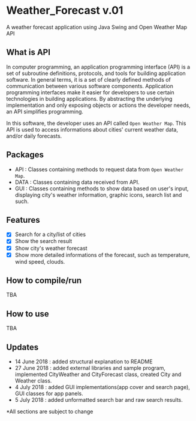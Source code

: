 # Weather_Forecast v.01
A weather forecast application using Java Swing and Open Weather Map API

## What is API
In computer programming, an application programming interface (API) is a set of subroutine definitions, protocols, and tools for building application software. In general terms, it is a set of clearly defined methods of communication between various software components. Application programming interfaces make it easier for developers to use certain technologies in building applications. By abstracting the underlying implementation and only exposing objects or actions the developer needs, an API simplifies programming.

In this software, the developer uses an API called `Open Weather Map`. This API is used to access informations about cities' current weather data, and/or daily forecasts.

## Packages
- API : Classes containing methods to request data from `Open Weather Map`.
- DATA : Classes containing data received from API.
- GUI : Classes containing methods to show data based on user's input, displaying city's weather information, graphic icons, search list and such.

## Features
- [x] Search for a city/list of cities
- [x] Show the search result
- [x] Show city's weather forecast
- [x] Show more detailed informations of the forecast, such as temperature, wind speed, clouds.

## How to compile/run
TBA

## How to use
TBA

## Updates
- 14 June 2018 : added structural explanation to README
- 27 June 2018 : added external libraries and sample program, implemented CityWeather and CityForecast class, created City and Weather class.
- 4 July 2018 : added GUI implementations(app cover and search page), GUI classes for app panels.
- 5 July 2018 : added unformatted search bar and raw search results.

*All sections are subject to change

